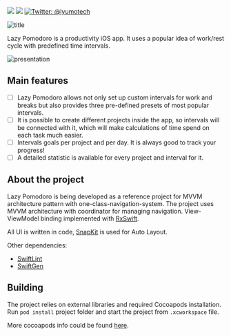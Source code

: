 <p align="left">
    <img src="https://img.shields.io/badge/iOS-12.0+-blue.svg" />
    <img src="https://img.shields.io/badge/Swift-5.0-brightgreen.svg" />
    <a href="https://twitter.com/lyumotech">
        <img src="https://img.shields.io/badge/Contact-@lyumotech-lightgrey.svg?style=flat" alt="Twitter: @lyumotech" />
    </a>
</p>

![title](https://github.com/msaveleva/lazy-pomodoro/blob/master/GithubGraphics/Github%20title%202x.png)

Lazy Pomodoro is a productivity iOS app.
It uses a popular idea of work/rest cycle with predefined time intervals. 

![presentation](https://github.com/msaveleva/lazy-pomodoro/blob/master/GithubGraphics/Presentation%202x.png)

## Main features
- [ ] Lazy Pomodoro allows not only set up custom intervals for work and breaks but also provides three pre-defined presets of most popular intervals.
- [ ] It is possible to create different projects inside the app, so intervals will be connected with it, which will make calculations of time spend on each task much easier.
- [ ] Intervals goals per project and per day. It is always good to track your progress!
- [ ] A detailed statistic is available for every project and interval for it.

## About the project
Lazy Pomodoro is being developed as a reference project for MVVM architecture pattern with one-class-navigation-system. The project uses MVVM architecture with coordinator for managing navigation. View-ViewModel binding implemented with [RxSwift](https://github.com/ReactiveX/RxSwift).

All UI is written in code, [SnapKit](https://github.com/SnapKit/SnapKit) is used for Auto Layout.

Other dependencies:
- [SwiftLint](https://github.com/realm/SwiftLint)
- [SwiftGen](https://github.com/SwiftGen/SwiftGen#installation)

## Building
The project relies on external libraries and required Cocoapods installation.
Run `pod install` project folder and start the project from `.xcworkspace` file.

More cocoapods info could be found [here](https://cocoapods.org).